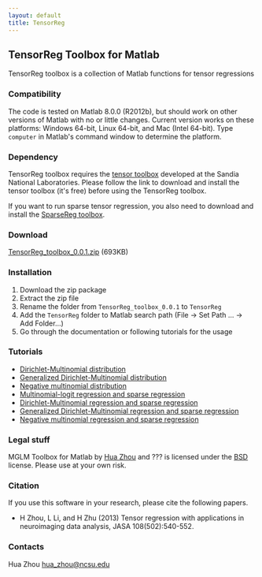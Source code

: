 ```yaml
---
layout: default
title: TensorReg
---
```


## TensorReg Toolbox for Matlab

TensorReg toolbox is a collection of Matlab functions for tensor regressions

### Compatibility

The code is tested on Matlab 8.0.0 (R2012b), but should work on other versions of Matlab with no or little changes. Current version works on these platforms: Windows 64-bit, Linux 64-bit, and Mac (Intel 64-bit). Type `computer` in Matlab's command window to determine the platform.

### Dependency

TensorReg toolbox requires the [tensor toolbox](http://www.sandia.gov/~tgkolda/TensorToolbox/index-2.5.html) developed at the Sandia National Laboratories. Please follow the link to download and install the tensor toolbox (it's free) before using the TensorReg toolbox. 

If you want to run sparse tensor regression, you also need to download and install the [SparseReg toolbox](http://www4.stat.ncsu.edu/~hzhou3/softwares/sparsereg/).

### Download

[TensorReg_toolbox_0.0.1.zip](../TensorReg_toolbox_0.0.1.zip) (693KB)

### Installation

1. Download the zip package
2. Extract the zip file
3. Rename the folder from `TensorReg_toolbox_0.0.1` to `TensorReg`
4. Add the `TensorReg` folder to Matlab search path (File -> Set Path ... -> Add Folder...)
5. Go through the documentation or following tutorials for the usage

### Tutorials

* [Dirichlet-Multinomial distribution](./html/demo_dirmn.html)
* [Generalized Dirichlet-Multinomial distribution](./html/demo_gendirmn.html)
* [Negative multinomial distribution](./html/demo_negmn.html)
* [Multinomial-logit regression and sparse regression](./html/demo_mnlogitreg.html)
* [Dirichlet-Multinomial regression and sparse regression](./html/demo_dirmnreg.html)
* [Generalized Dirichlet-Multinomial regression and sparse regression](./html/demo_gendirmnreg.html)
* [Negative multinomial regression and sparse regression](./html/demo_negmnreg.html)

### Legal stuff

MGLM Toolbox for Matlab by [Hua Zhou](http://www4.stat.ncsu.edu/~hzhou3/) and ??? is licensed under the [BSD](./html/COPYRIGHT.txt) license. Please use at your own risk.

### Citation

If you use this software in your research, please cite the following papers.

* H Zhou, L Li, and H Zhu (2013) Tensor regression with applications in neuroimaging data analysis, JASA 108(502):540-552.

### Contacts

Hua Zhou <hua_zhou@ncsu.edu>
